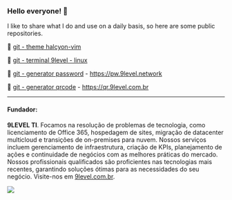 ### Hello everyone! 👋

I like to share what I do and use on a daily basis, so here are some public repositories.

🔖 [git - theme halcyon-vim](https://github.com/julianol1berato/halcyon-vim)

🔖 [git - terminal 9level - linux](https://github.com/julianol1berato/terminal-9level)

🔖 [git - generator password](https://github.com/julianol1berato/pwgen) - https://pw.9level.network

🔖 [git - generator qrcode](gerador-qrcode) - https://qr.9level.com.br


---

#### Fundador:

**9LEVEL TI**. Focamos na resolução de problemas de tecnologia, como licenciamento de Office 365, hospedagem de sites, migração de datacenter multicloud e transições de on-premises para nuvem. Nossos serviços incluem gerenciamento de infraestrutura, criação de KPIs, planejamento de ações e continuidade de negócios com as melhores práticas do mercado. Nossos profissionais qualificados são proficientes nas tecnologias mais recentes, garantindo soluções ótimas para as necessidades do seu negócio. Visite-nos em [9level.com.br](https://www.9level.com.br).

![](https://komarev.com/ghpvc/?username=julianol1berato)
<!---
julianol1berato/julianol1berato
--->
